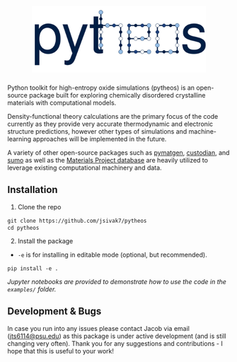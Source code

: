 <h1 align="center">
  <picture>
    <source media="(prefers-color-scheme: dark)" srcset="resources/logo_light.svg">
    <img alt="Logo" src="resources/logo.svg"
height="150">
  </picture>
</h1>

Python toolkit for high-entropy oxide simulations (pytheos) is an open-source package built for exploring chemically disordered crystalline materials with computational models. 

Density-functional theory calculations are the primary focus of the code currently as they provide very accurate thermodynamic and electronic structure predictions, however other types of simulations and machine-learning approaches will be implemented in the future.

A variety of other open-source packages such as [pymatgen](https://github.com/materialsproject/pymatgen), [custodian](https://github.com/materialsproject/custodian), and [sumo](https://github.com/SMTG-Bham/sumo) as well as the [Materials Project database](https://next-gen.materialsproject.org/) are heavily utilized to leverage existing computational machinery and data.

## Installation
1. Clone the repo
```
git clone https://github.com/jsivak7/pytheos
cd pytheos 
```
2. Install the package
- `-e` is for installing in editable mode (optional, but recommended).
```
pip install -e .
```

*Jupyter notebooks are provided to demonstrate how to use the code in the `examples/` folder.*

## Development & Bugs
In case you run into any issues please contact Jacob via email (jts6114@psu.edu) as this package is under active development (and is still changing very often). Thank you for any suggestions and contributions - I hope that this is useful to your work!